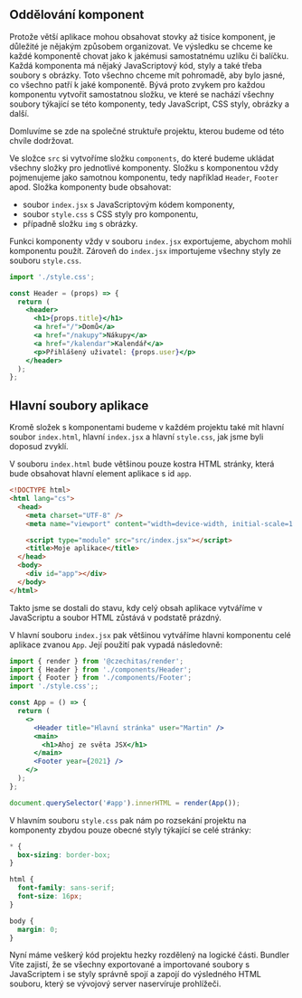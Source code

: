 ## Oddělování komponent

Protože větší aplikace mohou obsahovat stovky až tisíce komponent, je důležité je nějakým způsobem organizovat. Ve výsledku se chceme ke každé komponentě chovat jako k jakémusi samostatnému uzlíku či balíčku. Každá komponenta má nějaký JavaScriptový kód, styly a také třeba soubory s obrázky. Toto všechno chceme mít pohromadě, aby bylo jasné, co všechno patří k jaké komponentě. Bývá proto zvykem pro každou komponentu vytvořit samostatnou složku, ve které se nachází všechny soubory týkající se této komponenty, tedy JavaScript, CSS styly, obrázky a další.

Domluvíme se zde na společné struktuře projektu, kterou budeme od této chvíle dodržovat.

Ve složce `src` si vytvoříme složku `components`, do které budeme ukládat všechny složky pro jednotlivé komponenty. Složku s komponentou vždy pojmenujeme jako samotnou komponentu, tedy například `Header`, `Footer` apod. Složka komponenty bude obsahovat:

- soubor `index.jsx` s JavaScriptovým kódem komponenty,
- soubor `style.css` s CSS styly pro komponentu,
- případně složku `img` s obrázky.

Funkci komponenty vždy v souboru `index.jsx` exportujeme, abychom mohli komponentu použít. Zároveň do `index.jsx` importujeme všechny styly ze souboru `style.css`.

```jsx
import './style.css';

const Header = (props) => {
  return (
    <header>
      <h1>{props.title}</h1>
      <a href="/">Domů</a>
      <a href="/nakupy">Nákupy</a>
      <a href="/kalendar">Kalendář</a>
      <p>Přihlášený uživatel: {props.user}</p>
    </header>
  );
};
```

## Hlavní soubory aplikace

Kromě složek s komponentami budeme v každém projektu také mít hlavní soubor `index.html`, hlavní `index.jsx` a hlavní `style.css`, jak jsme byli doposud zvyklí.

V souboru `index.html` bude většinou pouze kostra HTML stránky, která bude obsahovat hlavní element aplikace s id `app`.

```html
<!DOCTYPE html>
<html lang="cs">
  <head>
    <meta charset="UTF-8" />
    <meta name="viewport" content="width=device-width, initial-scale=1.0" />

    <script type="module" src="src/index.jsx"></script>
    <title>Moje aplikace</title>
  </head>
  <body>
    <div id="app"></div>
  </body>
</html>
```

Takto jsme se dostali do stavu, kdy celý obsah aplikace vytváříme v JavaScriptu a soubor HTML zůstává v podstatě prázdný.

V hlavní souboru `index.jsx` pak většinou vytváříme hlavni komponentu celé aplikace zvanou `App`. Její použití pak vypadá následovně:

```jsx
import { render } from '@czechitas/render';
import { Header } from './components/Header';
import { Footer } from './components/Footer';
import './style.css';;

const App = () => {
  return (
    <>
      <Header title="Hlavní stránka" user="Martin" />
      <main>
        <h1>Ahoj ze světa JSX</h1>
      </main>
      <Footer year={2021} />
    </>
  );
};

document.querySelector('#app').innerHTML = render(App());
```

V hlavním souboru `style.css` pak nám po rozsekání projektu na komponenty zbydou pouze obecné styly týkající se celé stránky:

```css
* {
  box-sizing: border-box;
}

html {
  font-family: sans-serif;
  font-size: 16px;
}

body {
  margin: 0;
}
```

Nyní máme veškerý kód projektu hezky rozdělený na logické části. Bundler Vite zajistí, že se všechny exportované a importované soubory s JavaScriptem i se styly správně spojí a zapojí do výsledného HTML souboru, který se vývojový server naservíruje prohlížeči.
